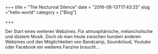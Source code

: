 +++
title = "The Nocturnal Silence"
date = "2016-08-13T17:43:25"
slug ="hello-world"
category = ["Blog"]

+++

Der Start eines weiteren Webzines. Für atmosphärische, melancholische und düstere Musik. Doch ob man heute zwischen hundert anderen Webzines und den Möglichkeiten von Bandcamp, Soundcloud, Youtube oder Facebook ein weiteres Fanzine braucht...
